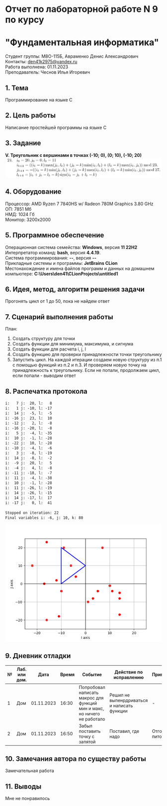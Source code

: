 # Отчет по лабораторной работе N 9 по курсу
# "Фундаментальная информатика"

Студент группы: M8О-115Б, Авраменко Денис Александрович\
Контакты: den41k2975@yandex.ru \
Работа выполнена: 01.11.2023\
Преподаватель: Чеснов Илья Игоревич

## 1. Тема

Программирование на языке C

## 2. Цель работы

Написание простейшей программы на языке C

## 3. Задание

**V. Треугольник с вершинами в точках (-10; 0), (0; 10), (-10; 20)**
![alt text](https://github.com/den4ik2975/MAI_Labs/blob/main/Lab5/var.png?raw=true)

## 4. Оборудование

Процессор: AMD Ryzen 7 7840HS w/ Radeon 780M Graphics 3.80 GHz\
ОП: 7851 Мб\
НМД: 1024 Гб\
Монитор: 3200x2000

## 5. Программное обеспечение

Операционная система семейства: **Windows**, версия **11 22H2**\
Интерпретатор команд: **bash**, версия **4.4.19**.\
Система программирования: **--**, версия **--**\
Прикладные системы и программы: **JetBrains CLion**\
Местонахождение и имена файлов программ и данных на домашнем компьютере: **C:\Users\den41\CLionProjects\untitled1**

## 6. Идея, метод, алгоритм решения задачи

Прогонять цикл от 1 до 50, пока не найдем ответ

## 7. Сценарий выполнения работы

План:
1. Создать структуру для точки
2. Создать функции для минимума, максимума, и сигнума
3. Создать функции для расчета i, j, l
4. Создать функцию для проверки принадлежности точки треугольнику
5. Запустить цикл. На каждой итерации создаем новую структуру из п.1 с помощью функций из п.2 и п.3. И проверяем новую точку на принадлежность к треугольнику. Если не попали, продолжаем цикл, если попали - выводим ответ

## 8. Распечатка протокола

```
i:   7 j:  20, l:   8
i:   1 j: -10, l: -17
i:  14 j:  -5, l:  -5
i: -16 j:  23, l:  10
i: -12 j:   2, l:  -8
i: -16 j: -20, l:  -8
i:   5 j:  -4, l: -35
i:  10 j:  -1, l: -28
i: -22 j:  10, l: -28
i: -10 j:  -4, l:  -6
i:   3 j:  -8, l: -19
i:  14 j:  -8, l:  -2
i:  -9 j:  20, l:   5
i:  -4 j:   4, l:  -8
i: -11 j: -18, l:  -7
i:  11 j:  -4, l: -38
i:  10 j:  -1, l: -28
i:  11 j: -26, l: -19
i:  14 j: -26, l: -15
i:  14 j: -17, l:  17
i: -17 j:   0, l:  41

Stopped on iteration: 22
Final variables i: -6, j: 10, k: 80
```
![alt text](https://github.com/den4ik2975/MAI_Labs/blob/main/Lab5/triangle.png?raw=true)

## 9. Дневник отладки

| № | Лаб. или дом. | Дата       | Время     | Событие                                                | Действие по исправлению   | Примечание     |
|---|---------------|------------|-----------|--------------------------------------------------------|---------------------------|----------------|
|1  | Дом           | 01.11.2023 | 16:30     | Попробовал написать макрос для функций мин и макс, но ничего не работало | Решил не выпенрдриваться и написать функции  | -  |
|2  | Дом           | 01.11.2023 | 16:50     | Забыл поставить точку с запятой | Поставил, где надо | Отголоски питона           |

## 10. Замечания автора по существу работы

Замечательная работа

## 11. Выводы

Мне не понравилось

